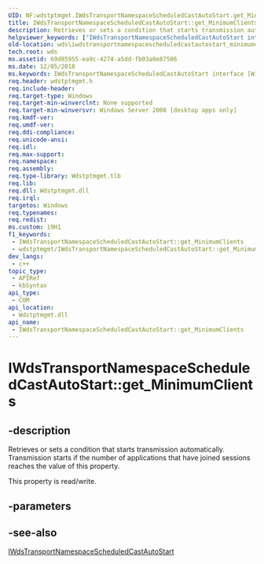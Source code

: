 ```yaml
---
UID: NF:wdstptmgmt.IWdsTransportNamespaceScheduledCastAutoStart.get_MinimumClients
title: IWdsTransportNamespaceScheduledCastAutoStart::get_MinimumClients (wdstptmgmt.h)
description: Retrieves or sets a condition that starts transmission automatically. Transmission starts if the number of applications that have joined sessions reaches the value of this property.
helpviewer_keywords: ["IWdsTransportNamespaceScheduledCastAutoStart interface [Windows Deployment Services]","MinimumClients property","IWdsTransportNamespaceScheduledCastAutoStart.MinimumClients","IWdsTransportNamespaceScheduledCastAutoStart.get_MinimumClients","IWdsTransportNamespaceScheduledCastAutoStart::MinimumClients","IWdsTransportNamespaceScheduledCastAutoStart::get_MinimumClients","IWdsTransportNamespaceScheduledCastAutoStart::put_MinimumClients","MinimumClients property [Windows Deployment Services]","MinimumClients property [Windows Deployment Services]","IWdsTransportNamespaceScheduledCastAutoStart interface","get_MinimumClients","wds.iwdstransportnamespacescheduledcastautostart_minimumclients","wdstptmgmt/IWdsTransportNamespaceScheduledCastAutoStart::MinimumClients","wdstptmgmt/IWdsTransportNamespaceScheduledCastAutoStart::get_MinimumClients","wdstptmgmt/IWdsTransportNamespaceScheduledCastAutoStart::put_MinimumClients"]
old-location: wds\iwdstransportnamespacescheduledcastautostart_minimumclients.htm
tech.root: wds
ms.assetid: 69d85955-ea9c-4274-a5dd-fb03a0e87586
ms.date: 12/05/2018
ms.keywords: IWdsTransportNamespaceScheduledCastAutoStart interface [Windows Deployment Services],MinimumClients property, IWdsTransportNamespaceScheduledCastAutoStart.MinimumClients, IWdsTransportNamespaceScheduledCastAutoStart.get_MinimumClients, IWdsTransportNamespaceScheduledCastAutoStart::MinimumClients, IWdsTransportNamespaceScheduledCastAutoStart::get_MinimumClients, IWdsTransportNamespaceScheduledCastAutoStart::put_MinimumClients, MinimumClients property [Windows Deployment Services], MinimumClients property [Windows Deployment Services],IWdsTransportNamespaceScheduledCastAutoStart interface, get_MinimumClients, wds.iwdstransportnamespacescheduledcastautostart_minimumclients, wdstptmgmt/IWdsTransportNamespaceScheduledCastAutoStart::MinimumClients, wdstptmgmt/IWdsTransportNamespaceScheduledCastAutoStart::get_MinimumClients, wdstptmgmt/IWdsTransportNamespaceScheduledCastAutoStart::put_MinimumClients
req.header: wdstptmgmt.h
req.include-header: 
req.target-type: Windows
req.target-min-winverclnt: None supported
req.target-min-winversvr: Windows Server 2008 [desktop apps only]
req.kmdf-ver: 
req.umdf-ver: 
req.ddi-compliance: 
req.unicode-ansi: 
req.idl: 
req.max-support: 
req.namespace: 
req.assembly: 
req.type-library: Wdstptmgmt.tlb
req.lib: 
req.dll: Wdstptmgmt.dll
req.irql: 
targetos: Windows
req.typenames: 
req.redist: 
ms.custom: 19H1
f1_keywords:
 - IWdsTransportNamespaceScheduledCastAutoStart::get_MinimumClients
 - wdstptmgmt/IWdsTransportNamespaceScheduledCastAutoStart::get_MinimumClients
dev_langs:
 - c++
topic_type:
 - APIRef
 - kbSyntax
api_type:
 - COM
api_location:
 - Wdstptmgmt.dll
api_name:
 - IWdsTransportNamespaceScheduledCastAutoStart::get_MinimumClients
---
```


# IWdsTransportNamespaceScheduledCastAutoStart::get_MinimumClients


## -description

Retrieves or sets a condition that starts transmission automatically. Transmission starts if the  number of applications that have  joined sessions reaches the value of this property.

This property is read/write.

## -parameters

## -see-also

<a href="/windows/desktop/api/wdstptmgmt/nn-wdstptmgmt-iwdstransportnamespacescheduledcastautostart">IWdsTransportNamespaceScheduledCastAutoStart</a>

